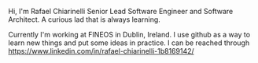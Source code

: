 Hi, I'm Rafael Chiarinelli
Senior Lead Software Engineer and Software Architect. A curious lad that is always learning.

Currently I'm working at FINEOS in Dublin, Ireland. I use github as a way to learn new things and put some ideas in practice. I can be reached through
https://www.linkedin.com/in/rafael-chiarinelli-1b8169142/
